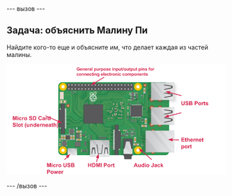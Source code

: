 \--- вызов \---

## Задача: объяснить Малину Пи

Найдите кого-то еще и объясните им, что делает каждая из частей малины.

![Скриншот](images/pi-labelled-names.png)

\--- /вызов \---